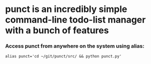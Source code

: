 # punct is an incredibly simple command-line todo-list manager with a bunch of features

### Access punct from anywhere on the system using alias:
```alias punct='cd ~/git/punct/src/ && python punct.py'```
